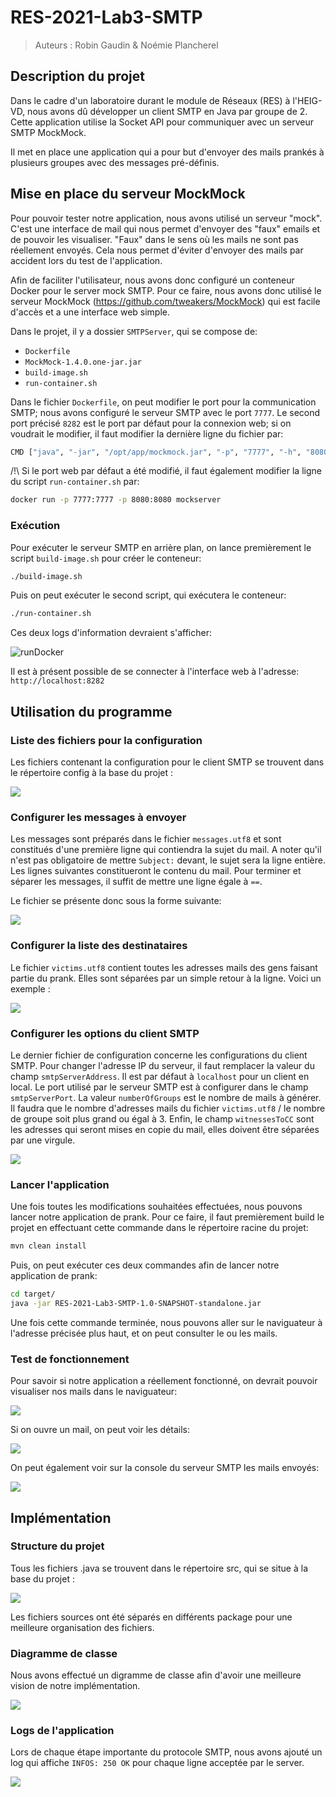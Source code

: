 # RES-2021-Lab3-SMTP

> Auteurs : Robin Gaudin & Noémie Plancherel

## Description du projet

Dans le cadre d'un laboratoire durant le module de Réseaux (RES) à l'HEIG-VD, nous avons dû développer un client SMTP en Java par groupe de 2. Cette application utilise la Socket API pour communiquer avec un serveur SMTP MockMock.

Il met en place une application qui a pour but d'envoyer des mails prankés à plusieurs groupes avec des messages pré-définis. 

## Mise en place du serveur MockMock

Pour pouvoir tester notre application, nous avons utilisé un serveur "mock". C'est une interface de mail qui nous permet d'envoyer des "faux" emails et de pouvoir les visualiser. "Faux" dans le sens où les mails ne sont pas réellement envoyés. Cela nous permet d'éviter d'envoyer des mails par accident lors du test de l'application.

Afin de faciliter l'utilisateur, nous avons donc configuré un conteneur Docker pour le server mock SMTP. Pour ce faire, nous avons donc utilisé le serveur MockMock (https://github.com/tweakers/MockMock) qui est facile d'accès et a une interface web simple. 

Dans le projet, il y a dossier `SMTPServer`, qui se compose de:

- `Dockerfile`
- `MockMock-1.4.0.one-jar.jar`
- `build-image.sh`
- `run-container.sh`

Dans le fichier `Dockerfile`, on peut modifier le port pour la communication SMTP; nous avons configuré le serveur SMTP avec le port `7777`. Le second port précisé `8282` est le port par défaut pour la connexion web; si on voudrait le modifier, il faut modifier la dernière ligne du fichier par:

````bash
CMD ["java", "-jar", "/opt/app/mockmock.jar", "-p", "7777", "-h", "8080"]
````

/!\ Si le port web par défaut a été modifié, il faut également modifier la ligne du script `run-container.sh` par:

````bash
docker run -p 7777:7777 -p 8080:8080 mockserver
````

### Exécution

Pour exécuter le serveur SMTP en arrière plan, on lance premièrement le script `build-image.sh` pour créer le conteneur:

````bash
./build-image.sh
````

Puis on peut exécuter le second script, qui exécutera le conteneur:

````bash
./run-container.sh
````

Ces deux logs d'information devraient s'afficher:

![runDocker](figures/runDocker.png)

Il est à présent possible de se connecter à l'interface web à l'adresse: `http://localhost:8282`

## Utilisation du programme

### Liste des fichiers pour la configuration

Les fichiers contenant la configuration pour le client SMTP se trouvent dans le répertoire config à la base du projet :

![](figures/dossierConfig.png)

### Configurer les messages à envoyer

Les messages sont préparés dans le fichier `messages.utf8` et sont constitués d'une première ligne qui contiendra la sujet du mail. A noter qu'il n'est pas obligatoire de mettre `Subject:` devant, le sujet sera la ligne entière. Les lignes suivantes constitueront le contenu du mail. Pour terminer et séparer les messages, il suffit de mettre une ligne égale à `==`. 

Le fichier se présente donc sous la forme suivante:

![](figures/messages.png)

### Configurer la liste des destinataires

Le fichier `victims.utf8` contient toutes les adresses mails des gens faisant partie du prank. Elles sont séparées par un simple retour à la ligne. Voici un exemple :

![](figures/victims.png)

### Configurer les options du client SMTP

Le dernier fichier de configuration concerne les configurations du client SMTP. Pour changer l'adresse IP du serveur, il faut remplacer la valeur du champ `smtpServerAddress`. Il est par défaut à `localhost` pour un client en local. Le port utilisé par le serveur SMTP est à configurer dans le champ `smtpServerPort`. La valeur `numberOfGroups` est le nombre de mails à générer. Il faudra que le nombre d'adresses mails du fichier `victims.utf8` / le nombre de groupe soit plus grand ou égal à 3. Enfin, le champ `witnessesToCC` sont les adresses qui seront mises en copie du mail, elles doivent être séparées par une virgule.

![](figures/configProperties.png)

### Lancer l'application

Une fois toutes les modifications souhaitées effectuées, nous pouvons lancer notre application de prank. Pour ce faire, il faut premièrement build le projet en effectuant cette commande dans le répertoire racine du projet:

````bash
mvn clean install
````

Puis, on peut exécuter ces deux commandes afin de lancer notre application de prank:

````bash
cd target/
java -jar RES-2021-Lab3-SMTP-1.0-SNAPSHOT-standalone.jar
````

Une fois cette commande terminée, nous pouvons aller sur le naviguateur à l'adresse précisée plus haut, et on peut consulter le ou les mails.

### Test de fonctionnement

Pour savoir si notre application a réellement fonctionné, on devrait pouvoir visualiser nos mails dans le naviguateur:

![](figures/email_example.png)

Si on ouvre un mail, on peut voir les détails:

![](figures/inside_mail.png)

On peut également voir sur la console du serveur SMTP les mails envoyés:

![](/home/noemie/Documents/RES/Labo_3/RES-2021-Lab3-SMTP/figures/log_serveur.png)

## Implémentation

### Structure du projet

Tous les fichiers .java se trouvent dans le répertoire src, qui se situe à la base du projet :

![](figures/dossierSrc.png)

Les fichiers sources ont été séparés en différents package pour une meilleure organisation des fichiers.

### Diagramme de classe

Nous avons effectué un digramme de classe afin d'avoir une meilleure vision de notre implémentation. 

![](figures/diagrammeDeClasse.png)

### Logs de l'application

Lors de chaque étape importante du protocole SMTP, nous avons ajouté un log qui affiche `INFOS: 250 OK` pour chaque ligne acceptée par le server.

![](figures/log_appli.png)
